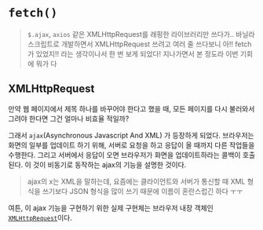 # `fetch()`

>`$.ajax`, `axios` 같은 XMLHttpRequest를 래핑한 라이브러리만 쓰다가..
> 바닐라스크립트로 개발하면서 XMLHttpRequest 쓰려고 여러 줄 쓰다보니
> 아!! fetch가 있었지!! 라는 생각이나서 한 번 보게 되었다!
> 지나가면서 본 정도라 이번 기회에 뭐가 다

## XMLHttpRequest
만약 웹 페이지에서 제목 하나를 바꾸어야 한다고 했을 때,
모든 페이지를 다시 불러와서 그려야 한다면 그건 얼마나 비효율 적일까?

그래서 `ajax`(Asynchronous Javascript And XML) 가 등장하게 되었다.
브라우저는 화면의 일부를 업데이트 하기 위해, 서버로 요청을 하고 응답이 올 때까지 다른 작업들을 수행한다.
그리고 서버에서 응답이 오면 브라우저가 화면을 업데이트하라는 콜백이 호출된다.
이 것이 비동기로 동작하는 ajax의 기능을 설명한 것이다.

> ajax의 x는 XML을 말하는데, 요즘에는 클라이언트와 서버가 통신할 때 XML 형식을 쓰기보다 JSON 형식을 많이 쓰기 때문에 이름이 혼란스럽긴 하다 ㅜㅜ

여튼, 이 ajax 기능을 구현하기 위한 실제 구현체는 브라우저 내장 객체인 [`XMLHttpRequest`](https://developer.mozilla.org/en-US/docs/Web/API/XMLHttpRequest)이다.

